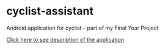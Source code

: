 # cyclist-assistant
Android application for cyclist - part of my Final Year Project

[Click here to see description of the application](https://github.com/marcin-uliasz/cyclist-assistant/wiki)
